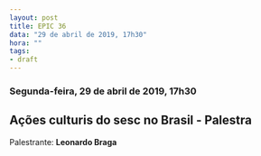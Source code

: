 ```yaml
---
layout: post
title: EPIC 36
data: "29 de abril de 2019, 17h30"
hora: ""
tags:
- draft
---
```



### Segunda-feira, 29 de abril de 2019, 17h30

## Ações culturis do sesc no Brasil - Palestra
Palestrante: **Leonardo Braga**

